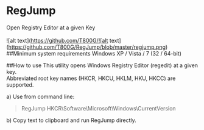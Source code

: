 # RegJump
Open Registry Editor at a given Key
<br><br>![alt text](https://github.com/T800G/![alt text](https://github.com/T800G/RegJump/blob/master/regjump.png)<br>
##Minimum system requirements
Windows XP / Vista / 7 (32 / 64-bit)

##How to use
This utility opens Windows Registry Editor (regedit) at a given key.<br>
Abbreviated root key names (HKCR, HKCU, HKLM, HKU, HKCC) are supported.

a) Use from command line:
>RegJump  HKCR\Software\Microsoft\Windows\CurrentVersion

b) Copy text to clipboard and run RegJump directly.

